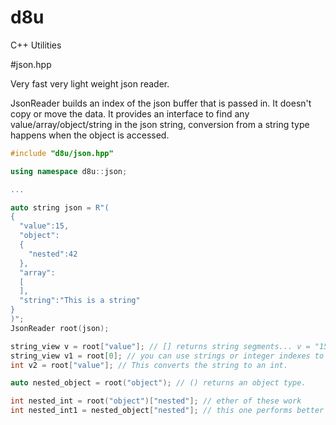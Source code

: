 # d8u
C++ Utilities

#json.hpp

Very fast very light weight json reader.

JsonReader builds an index of the json buffer that is passed in. It doesn't copy or move the data.
It provides an interface to find any value/array/object/string in the json string, conversion from a string type happens when the object is accessed.

```c++
#include "d8u/json.hpp"

using namespace d8u::json;

...

auto string json = R"(
{
  "value":15,
  "object":
  {
    "nested":42
  },
  "array":
  [
  ],
  "string":"This is a string"
}
)";
JsonReader root(json);

string_view v = root["value"]; // [] returns string segments... v = "15"
string_view v1 = root[0]; // you can use strings or integer indexes to access values/objects, integers are of course faster.
int v2 = root["value"]; // This converts the string to an int.

auto nested_object = root("object"); // () returns an object type.

int nested_int = root("object")["nested"]; // ether of these work
int nested_int1 = nested_object["nested"]; // this one performs better

```
